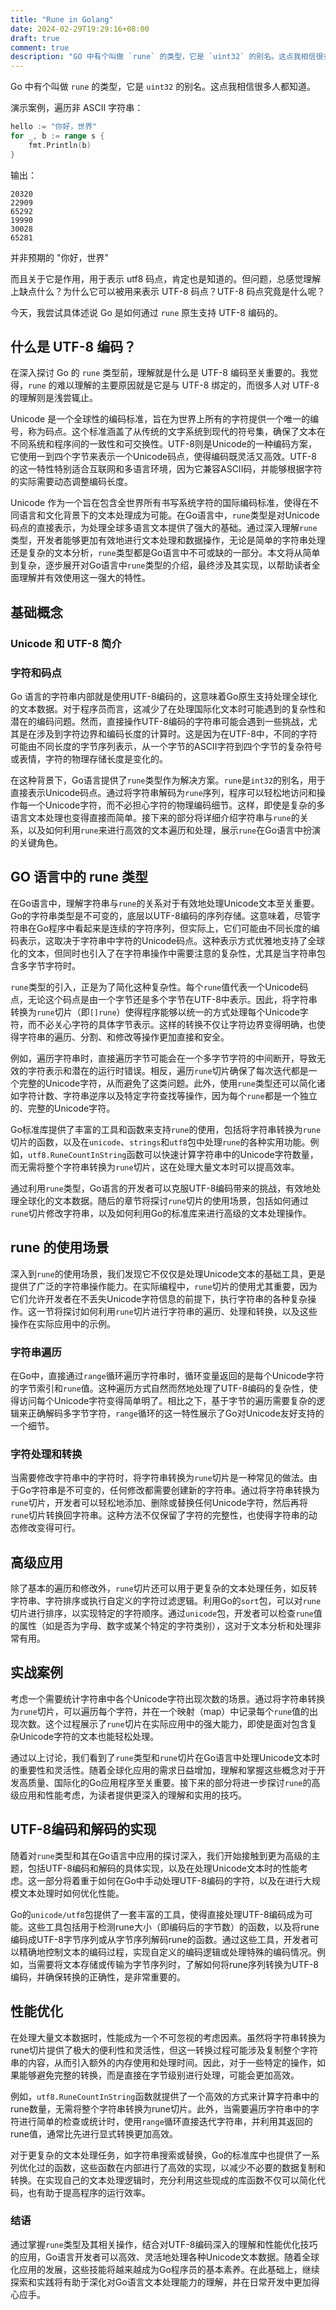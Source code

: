 ```yaml
---
title: "Rune in Golang"
date: 2024-02-29T19:29:16+08:00
draft: true
comment: true
description: "GO 中有个叫做 `rune` 的类型，它是 `uint32` 的别名。这点我相信很多人都知道。而且关于它是作用，用于表示 utf8 码点，肯定也是知道的。但问题，是不是感觉缺点什么呢？为什么它可以被用来表示 UTF8 码点。"
---
```


Go 中有个叫做 `rune` 的类型，它是 `uint32` 的别名。这点我相信很多人都知道。

演示案例，遍历非 ASCII 字符串：

```go
hello := "你好，世界"
for _, b := range s {
	fmt.Println(b)
}
```

输出：

```
20320
22909
65292
19990
30028
65281
```

并非预期的 "你好，世界"

而且关于它是作用，用于表示 utf8 码点，肯定也是知道的。但问题，总感觉理解上缺点什么？为什么它可以被用来表示 UTF-8 码点？UTF-8 码点究竟是什么呢？

今天，我尝试具体述说 Go 是如何通过 `rune` 原生支持 UTF-8 编码的。

## 什么是 UTF-8 编码？

在深入探讨 Go 的 `rune` 类型前，理解就是什么是 UTF-8 编码至关重要的。我觉得，`rune` 的难以理解的主要原因就是它是与 UTF-8 绑定的，而很多人对 UTF-8 的理解则是浅尝辄止。

Unicode 是一个全球性的编码标准，旨在为世界上所有的字符提供一个唯一的编号，称为码点。这个标准涵盖了从传统的文字系统到现代的符号集，确保了文本在不同系统和程序间的一致性和可交换性。UTF-8则是Unicode的一种编码方案，它使用一到四个字节来表示一个Unicode码点，使得编码既灵活又高效。UTF-8的这一特性特别适合互联网和多语言环境，因为它兼容ASCII码，并能够根据字符的实际需要动态调整编码长度。

Unicode 作为一个旨在包含全世界所有书写系统字符的国际编码标准，使得在不同语言和文化背景下的文本处理成为可能。在Go语言中，`rune`类型是对Unicode码点的直接表示，为处理全球多语言文本提供了强大的基础。通过深入理解`rune`类型，开发者能够更加有效地进行文本处理和数据操作，无论是简单的字符串处理还是复杂的文本分析，`rune`类型都是Go语言中不可或缺的一部分。本文将从简单到复杂，逐步展开对Go语言中`rune`类型的介绍，最终涉及其实现，以帮助读者全面理解并有效使用这一强大的特性。

## 基础概念

### Unicode 和 UTF-8 简介


### 字符和码点

Go 语言的字符串内部就是使用UTF-8编码的，这意味着Go原生支持处理全球化的文本数据。对于程序员而言，这减少了在处理国际化文本时可能遇到的复杂性和潜在的编码问题。然而，直接操作UTF-8编码的字符串可能会遇到一些挑战，尤其是在涉及到字符边界和编码长度的计算时。这是因为在UTF-8中，不同的字符可能由不同长度的字节序列表示，从一个字节的ASCII字符到四个字节的复杂符号或表情，字符的物理存储长度是变化的。

在这种背景下，Go语言提供了`rune`类型作为解决方案。`rune`是`int32`的别名，用于直接表示Unicode码点。通过将字符串解码为`rune`序列，程序可以轻松地访问和操作每一个Unicode字符，而不必担心字符的物理编码细节。这样，即使是复杂的多语言文本处理也变得直接而简单。接下来的部分将详细介绍字符串与`rune`的关系，以及如何利用`rune`来进行高效的文本遍历和处理，展示`rune`在Go语言中扮演的关键角色。

## GO 语言中的 rune 类型

在Go语言中，理解字符串与`rune`的关系对于有效地处理Unicode文本至关重要。Go的字符串类型是不可变的，底层以UTF-8编码的序列存储。这意味着，尽管字符串在Go程序中看起来是连续的字符序列，但实际上，它们可能由不同长度的编码表示，这取决于字符串中字符的Unicode码点。这种表示方式优雅地支持了全球化的文本，但同时也引入了在字符串操作中需要注意的复杂性，尤其是当字符串包含多字节字符时。

`rune`类型的引入，正是为了简化这种复杂性。每个`rune`值代表一个Unicode码点，无论这个码点是由一个字节还是多个字节在UTF-8中表示。因此，将字符串转换为`rune`切片（即`[]rune`）使得程序能够以统一的方式处理每个Unicode字符，而不必关心字符的具体字节表示。这样的转换不仅让字符边界变得明确，也使得字符串的遍历、分割、和修改等操作更加直接和安全。

例如，遍历字符串时，直接遍历字节可能会在一个多字节字符的中间断开，导致无效的字符表示和潜在的运行时错误。相反，遍历`rune`切片确保了每次迭代都是一个完整的Unicode字符，从而避免了这类问题。此外，使用`rune`类型还可以简化诸如字符计数、字符串逆序以及特定字符查找等操作，因为每个`rune`都是一个独立的、完整的Unicode字符。

Go标准库提供了丰富的工具和函数来支持`rune`的使用，包括将字符串转换为`rune`切片的函数，以及在`unicode`、`strings`和`utf8`包中处理`rune`的各种实用功能。例如，`utf8.RuneCountInString`函数可以快速计算字符串中的Unicode字符数量，而无需将整个字符串转换为`rune`切片，这在处理大量文本时可以提高效率。

通过利用`rune`类型，Go语言的开发者可以克服UTF-8编码带来的挑战，有效地处理全球化的文本数据。随后的章节将探讨`rune`切片的使用场景，包括如何通过`rune`切片修改字符串，以及如何利用Go的标准库来进行高级的文本处理操作。

## rune 的使用场景

深入到`rune`的使用场景，我们发现它不仅仅是处理Unicode文本的基础工具，更是提供了广泛的字符串操作能力。在实际编程中，`rune`切片的使用尤其重要，因为它们允许开发者在不丢失Unicode字符信息的前提下，执行字符串的各种复杂操作。这一节将探讨如何利用`rune`切片进行字符串的遍历、处理和转换，以及这些操作在实际应用中的示例。

### 字符串遍历
在Go中，直接通过`range`循环遍历字符串时，循环变量返回的是每个Unicode字符的字节索引和`rune`值。这种遍历方式自然而然地处理了UTF-8编码的复杂性，使得访问每个Unicode字符变得简单明了。相比之下，基于字节的遍历需要复杂的逻辑来正确解码多字节字符，`range`循环的这一特性展示了Go对Unicode友好支持的一个细节。

### 字符处理和转换
当需要修改字符串中的字符时，将字符串转换为`rune`切片是一种常见的做法。由于Go字符串是不可变的，任何修改都需要创建新的字符串。通过将字符串转换为`rune`切片，开发者可以轻松地添加、删除或替换任何Unicode字符，然后再将`rune`切片转换回字符串。这种方法不仅保留了字符的完整性，也使得字符串的动态修改变得可行。

## 高级应用

除了基本的遍历和修改外，`rune`切片还可以用于更复杂的文本处理任务，如反转字符串、字符排序或执行自定义的字符过滤逻辑。利用Go的`sort`包，可以对`rune`切片进行排序，以实现特定的字符顺序。通过`unicode`包，开发者可以检查`rune`值的属性（如是否为字母、数字或某个特定的字符类别），这对于文本分析和处理非常有用。

## 实战案例

考虑一个需要统计字符串中各个Unicode字符出现次数的场景。通过将字符串转换为`rune`切片，可以遍历每个字符，并在一个映射（map）中记录每个`rune`值的出现次数。这个过程展示了`rune`切片在实际应用中的强大能力，即使是面对包含复杂Unicode字符的文本也能轻松处理。

通过以上讨论，我们看到了`rune`类型和`rune`切片在Go语言中处理Unicode文本时的重要性和灵活性。随着全球化应用的需求日益增加，理解和掌握这些概念对于开发高质量、国际化的Go应用程序至关重要。接下来的部分将进一步探讨`rune`的高级应用和性能考虑，为读者提供更深入的理解和实用的技巧。

## UTF-8编码和解码的实现

随着对`rune`类型和其在Go语言中应用的探讨深入，我们开始接触到更为高级的主题，包括UTF-8编码和解码的具体实现，以及在处理Unicode文本时的性能考虑。这一部分将着重于如何在Go中手动处理UTF-8编码的字符，以及在进行大规模文本处理时如何优化性能。

Go的`unicode/utf8`包提供了一套丰富的工具，使得直接处理UTF-8编码成为可能。这些工具包括用于检测rune大小（即编码后的字节数）的函数，以及将rune编码成UTF-8字节序列或从字节序列解码rune的函数。通过这些工具，开发者可以精确地控制文本的编码过程，实现自定义的编码逻辑或处理特殊的编码情况。例如，当需要将文本存储或传输为字节序列时，了解如何将rune序列转换为UTF-8编码，并确保转换的正确性，是非常重要的。

## 性能优化
在处理大量文本数据时，性能成为一个不可忽视的考虑因素。虽然将字符串转换为rune切片提供了极大的便利性和灵活性，但这一转换过程可能涉及复制整个字符串的内容，从而引入额外的内存使用和处理时间。因此，对于一些特定的操作，如果能够避免完整的转换，而是直接在字节级别进行处理，可能会更加高效。

例如，`utf8.RuneCountInString`函数就提供了一个高效的方式来计算字符串中的rune数量，无需将整个字符串转换为rune切片。此外，当需要遍历字符串中的字符进行简单的检查或统计时，使用`range`循环直接迭代字符串，并利用其返回的rune值，通常比先进行显式转换更加高效。

对于更复杂的文本处理任务，如字符串搜索或替换，Go的标准库中也提供了一系列优化过的函数，这些函数在内部进行了高效的实现，以减少不必要的数据复制和转换。在实现自己的文本处理逻辑时，充分利用这些现成的库函数不仅可以简化代码，也有助于提高程序的运行效率。

### 结语
通过掌握`rune`类型及其相关操作，结合对UTF-8编码深入的理解和性能优化技巧的应用，Go语言开发者可以高效、灵活地处理各种Unicode文本数据。随着全球化应用的发展，这些技能将越来越成为Go程序员的基本素养。在此基础上，继续探索和实践将有助于深化对Go语言文本处理能力的理解，并在日常开发中更加得心应手。
